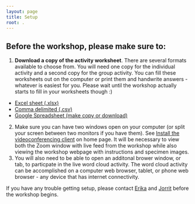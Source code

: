 ```yaml
---
layout: page
title: Setup
root: .
---
```


## Before the workshop, please make sure to:

1. **Download a copy of the activity worksheet**. There are several formats available to choose from. You will need one copy for the individual activity and a second copy for the group activity. You can fill these worksheets out on the computer or print them and handwrite answers - whatever is easiest for you. Please wait until the workshop actually starts to fill in your worksheets though :)
* [Excel sheet (.xlsx)](../files/1-%20Individual%20Transcription%20Interactions%20Worksheet.xlsx?raw=true)
* [Comma delimited (.csv)](../files/1-%20Individual%20Transcription%20Interactions%20Worksheet%20-%20Sheet1.csv)
* [Google Spreadsheet (make copy or download)](https://docs.google.com/spreadsheets/d/1Avs_gVdz7Dg8KK4AsUzLTed9Lx3bz8grdxfq6ocqJlI/edit?usp=sharing)
2. Make sure you can have two windows open on your computer (or split your screen between two monitors if you have them). See [Install the videoconferencing client](https://www.globalbioticinteractions.org/ecm-workshop/#setup) on home page. It will be necessary to view both the Zoom window with live feed from the workshop while also viewing the workshop webpage with instructions and specimen images.
3. You will also need to be able to open an additonal brower window, or tab, to particpate in the live word cloud activity. The word cloud activity can be accomplished on a computer web browser, tablet, or phone web browser - any device that has internet connectivity. 

If you have any trouble getting setup, please contact [Erika](mailto:emtuckerlab@gmail.com) and [Jorrit](mailto:jhpoelen@jhpoelen.nl) before the workshop begins. 




